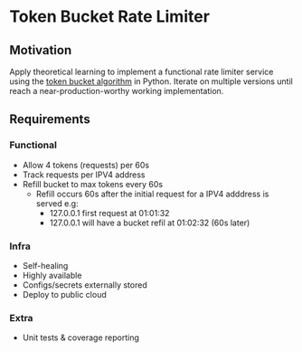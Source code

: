 # Token Bucket Rate Limiter

## Motivation

Apply theoretical learning to implement a functional rate limiter service using the [token bucket algorithm](https://en.wikipedia.org/wiki/Token_bucket)  in Python. Iterate on multiple versions until reach a near-production-worthy working implementation.

## Requirements

### Functional

* Allow 4 tokens (requests) per 60s
* Track requests per IPV4 address
* Refill bucket to max tokens every 60s
  * Refill occurs 60s after the initial request for a IPV4 adddress is served e.g:
    * 127.0.0.1 first request at 01:01:32
    * 127.0.0.1 will have a bucket refil at 01:02:32 (60s later)

### Infra
* Self-healing
* Highly available
* Configs/secrets externally stored
* Deploy to public cloud

### Extra
* Unit tests & coverage reporting